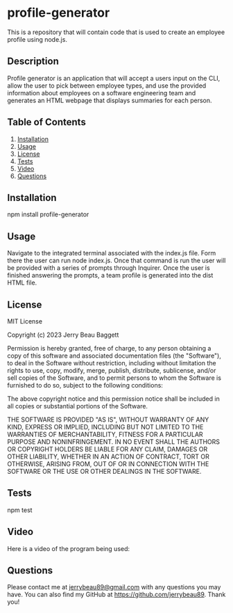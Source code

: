 # profile-generator
This is a repository that will contain code that is used to create an employee profile using node.js. 


## Description
Profile generator is an application that will accept a users input on the CLI, allow the user to pick between employee types, and use the provided information about employees on a software engineering team and generates an HTML webpage that displays summaries for each person.


 ## Table of Contents
  
  1. [Installation](#installation)
  2. [Usage](#usage)
  3. [License](#license)
  4. [Tests](#tests)
  5. [Video](#video)
  6. [Questions](#questions)

## Installation
npm install profile-generator

## Usage
Navigate to the integrated terminal associated with the index.js file. Form there the user can run node index.js. Once that command is run the user will be provided with a series of prompts through Inquirer. Once the user is finished answering the prompts, a team profile is generated into the dist HTML file. 

## License

MIT License

Copyright (c) 2023 Jerry Beau Baggett

Permission is hereby granted, free of charge, to any person obtaining a copy
of this software and associated documentation files (the "Software"), to deal
in the Software without restriction, including without limitation the rights
to use, copy, modify, merge, publish, distribute, sublicense, and/or sell
copies of the Software, and to permit persons to whom the Software is
furnished to do so, subject to the following conditions:

The above copyright notice and this permission notice shall be included in all
copies or substantial portions of the Software.

THE SOFTWARE IS PROVIDED "AS IS", WITHOUT WARRANTY OF ANY KIND, EXPRESS OR
IMPLIED, INCLUDING BUT NOT LIMITED TO THE WARRANTIES OF MERCHANTABILITY,
FITNESS FOR A PARTICULAR PURPOSE AND NONINFRINGEMENT. IN NO EVENT SHALL THE
AUTHORS OR COPYRIGHT HOLDERS BE LIABLE FOR ANY CLAIM, DAMAGES OR OTHER
LIABILITY, WHETHER IN AN ACTION OF CONTRACT, TORT OR OTHERWISE, ARISING FROM,
OUT OF OR IN CONNECTION WITH THE SOFTWARE OR THE USE OR OTHER DEALINGS IN THE
SOFTWARE.

## Tests
npm test

## Video
Here is a video of the program being used: 
## Questions

  Please contact me at jerrybeau89@gmail.com with any questions you may have. You can also find my GitHub at https://github.com/jerrybeau89. Thank you! 